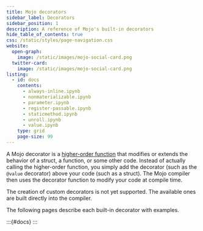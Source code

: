 ```yaml
---
title: Mojo decorators
sidebar_label: Decorators
sidebar_position: 1
description: A reference of Mojo's built-in decorators
hide_table_of_contents: true
css: /static/styles/page-navigation.css
website:
  open-graph:
    image: /static/images/mojo-social-card.png
  twitter-card:
    image: /static/images/mojo-social-card.png
listing:
  - id: docs
    contents:
      - always-inline.ipynb
      - nonmaterializable.ipynb
      - parameter.ipynb
      - register-passable.ipynb
      - staticmethod.ipynb
      - unroll.ipynb
      - value.ipynb
    type: grid
    page-size: 99
---
```


A Mojo decorator is a [higher-order
function](https://en.wikipedia.org/wiki/Higher-order_function) that modifies or
extends the behavior of a struct, a function, or some other code. Instead of
actually calling the higher-order function, you simply add the decorator (such
as the `@value` decorator) above your code (such as a struct). The Mojo
compiler then uses the decorator function to modify your code at compile time.

The creation of custom decorators is not yet supported. The available ones are
built directly into the compiler.

The following pages describe each built-in decorator with examples.

:::{#docs}
:::
